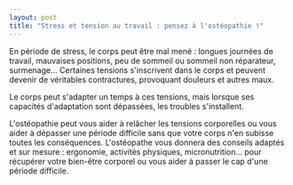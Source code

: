 ```yaml
---
layout: post
title: "Stress et tension au travail : pensez à l'ostéopathie !"
---
```


En période de stress, le corps peut être mal mené : longues journées de travail, mauvaises positions, peu de sommeil ou sommeil non réparateur, surmenage...
Certaines tensions s'inscrivent dans le corps et peuvent devenir de véritables contractures, provoquant douleurs et autres maux.

Le corps peut s'adapter un temps à ces tensions, mais lorsque ses capacités d'adaptation sont dépassées, les troubles s'installent.

L'ostéopathie peut vous aider à relâcher les tensions corporelles ou vous aider à dépasser une période difficile sans que votre corps n'en subisse toutes les conséquences.
L'ostéopathe vous donnera des conseils adaptés et sur mesure : ergonomie, activités physiques, micronutrition...
pour récupérer votre bien-être corporel ou vous aider à passer le cap d'une période difficile.
